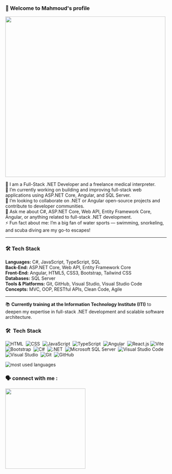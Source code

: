 ### 👋 Welcome to Mahmoud's profile 


<img width="500"  src="https://media.tenor.com/2uyENRmiUt0AAAAC/coding.gif">


🏢 I am a Full-Stack .NET Developer and a freelance medical interpreter.  
🔭 I’m currently working on building and improving full-stack web applications using ASP.NET Core, Angular, and SQL Server.  
👯 I’m looking to collaborate on .NET or Angular open-source projects and contribute to developer communities.  
💬 Ask me about C#, ASP.NET Core, Web API, Entity Framework Core, Angular, or anything related to full-stack .NET development.  
⚡ Fun fact about me: I’m a big fan of water sports — swimming, snorkeling, and scuba diving are my go-to escapes!  

---

### 🛠 Tech Stack
**Languages:** C#, JavaScript, TypeScript, SQL  
**Back-End:** ASP.NET Core, Web API, Entity Framework Core  
**Front-End:** Angular, HTML5, CSS3, Bootstrap, Tailwind CSS  
**Databases:** SQL Server  
**Tools & Platforms:** Git, GitHub, Visual Studio, Visual Studio Code  
**Concepts:** MVC, OOP, RESTful APIs, Clean Code, Agile  

---

📚 **Currently training at the Information Technology Institute (ITI)** to deepen my expertise in full-stack .NET development and scalable software architecture.


 ### 🛠 &nbsp;Tech Stack 

![HTML](https://img.shields.io/badge/-HTML-05122A?style=flat&logo=HTML5)&nbsp;
![CSS](https://img.shields.io/badge/-CSS-05122A?style=flat&logo=CSS3&logoColor=1572B6)&nbsp;
![JavaScript](https://img.shields.io/badge/-JavaScript-05122A?style=flat&logo=javascript)&nbsp;
![TypeScript](https://img.shields.io/badge/-TypeScript-05122A?style=flat&logo=typescript&logoColor=1572B6)&nbsp;
![Angular](https://img.shields.io/badge/Angular-%23DD0031.svg?logo=angular&logoColor=white)&nbsp;
![React.js](https://img.shields.io/badge/-React-05122A?style=flat&logo=react)
![Vite](https://img.shields.io/badge/-Vite%20-05122A?style=flat&logo=vite)&nbsp;
![Bootstrap](https://img.shields.io/badge/Bootstrap-7952B3?logo=bootstrap&logoColor=fff)&nbsp;
![C#](https://custom-icon-badges.demolab.com/badge/C%23-%23239120.svg?logo=cshrp&logoColor=white)&nbsp;
![.NET](https://img.shields.io/badge/.NET-512BD4?logo=dotnet&logoColor=fff)&nbsp;
![Microsoft SQL Server](https://custom-icon-badges.demolab.com/badge/Microsoft%20SQL%20Server-CC2927?logo=mssqlserver-white&logoColor=white)&nbsp;
![Visual Studio Code](https://img.shields.io/badge/-Visual%20Studio%20Code-05122A?style=flat&logo=visual-studio-code&logoColor=007ACC)&nbsp;
![Visual Studio](https://custom-icon-badges.demolab.com/badge/Visual%20Studio-5C2D91.svg?&logo=visualstudio&logoColor=white)&nbsp;
![Git](https://img.shields.io/badge/-Git-05122A?style=flat&logo=git)&nbsp;
![GitHub](https://img.shields.io/badge/-GitHub-05122A?style=flat&logo=github)&nbsp;


 
<img src="https://github-readme-stats.vercel.app/api/top-langs?username=Barghout22&show_icons=true&locale=en&layout=compact&theme=radical" alt="most used languages" />

### 🗣 connect with me :

<a href="https://linkedin.com/in/mahmoud-barghout" target="_blank"><img width="250" src="https://img.shields.io/badge/-Mahmoud%20Barghout-0077B5?style=for-the-badge&logo=Linkedin&logoColor=white"/></a>

